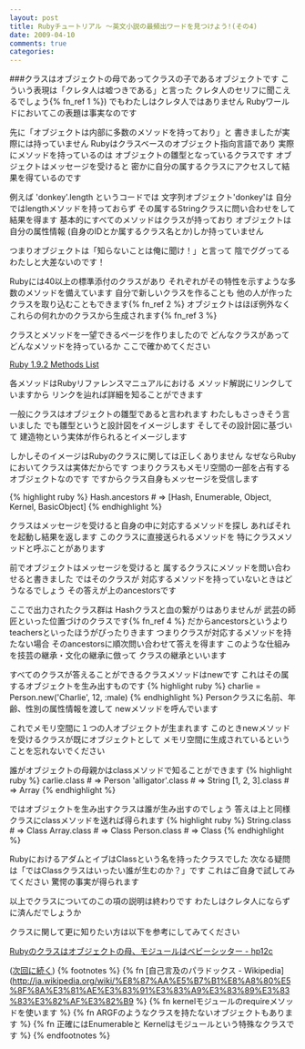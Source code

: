 ```yaml
---
layout: post
title: Rubyチュートリアル ～英文小説の最頻出ワードを見つけよう!(その4)
date: 2009-04-10
comments: true
categories:
---
```



###クラスはオブジェクトの母であってクラスの子であるオブジェクトです
こういう表現は「クレタ人は嘘つきである」と言った
クレタ人のセリフに聞こえるでしょう{% fn_ref 1 %})
でもわたしはクレタ人ではありません
Rubyワールドにおいてこの表題は事実なのです

先に「オブジェクトは内部に多数のメソッドを持っており」と
書きましたが実際には持っていません
Rubyはクラスベースのオブジェクト指向言語であり
実際にメソッドを持っているのは
オブジェクトの雛型となっているクラスです
オブジェクトはメッセージを受けると
密かに自分の属するクラスにアクセスして結果を得ているのです

例えば 'donkey'.length というコードでは
文字列オブジェクト'donkey'は
自分ではlengthメソッドを持っておらず
その属するStringクラスに問い合わせをして結果を得ます
基本的にすべてのメソッドはクラスが持っており
オブジェクトは自分の属性情報
(自身のIDとか属するクラス名とか)しか持っていません

つまりオブジェクトは「知らないことは俺に聞け！」と言って
陰でググってるわたしと大差ないのです！

Rubyには40以上の標準添付のクラスがあり
それぞれがその特性を示すような多数のメソッドを備えています
自分で新しいクラスを作ることも
他の人が作ったクラスを取り込むこともできます{% fn_ref 2 %}
オブジェクトはほぼ例外なく
これらの何れかのクラスから生成されます{% fn_ref 3 %}

クラスとメソッドを一望できるページを作りましたので
どんなクラスがあってどんなメソッドを持っているか
ここで確かめてください

[Ruby 1.9.2 Methods List](http://rbref.heroku.com/)

各メソッドはRubyリファレンスマニュアルにおける
メソッド解説にリンクしていますから
リンクを辿れば詳細を知ることができます

一般にクラスはオブジェクトの雛型であると言われます
わたしもさっきそう言いました
でも雛型というと設計図をイメージします
そしてその設計図に基づいて
建造物という実体が作られるとイメージします

しかしそのイメージはRubyのクラスに関しては正しくありません
なぜならRubyにおいてクラスは実体だからです
つまりクラスもメモリ空間の一部を占有するオブジェクトなのです
ですからクラス自身もメッセージを受信します

{% highlight ruby %}
 Hash.ancestors # => [Hash, Enumerable, Object, Kernel, BasicObject]
{% endhighlight %}

クラスはメッセージを受けると自身の中に対応するメソッドを探し
あればそれを起動し結果を返します
このクラスに直接送られるメソッドを
特にクラスメソッドと呼ぶことがあります

前でオブジェクトはメッセージを受けると
属するクラスにメソッドを問い合わせると書きました
ではそのクラスが
対応するメソッドを持っていないときはどうなるでしょう
その答えが上のancestorsです

ここで出力されたクラス群は
Hashクラスと血の繋がりはありませんが
武芸の師匠といった位置づけのクラスです{% fn_ref 4 %}
だからancestorsというよりteachersといったほうがぴったりきます
つまりクラスが対応するメソッドを持たない場合
そのancestorsに順次問い合わせて答えを得ます
このような仕組みを技芸の継承・文化の継承に倣って
クラスの継承といいます

すべてのクラスが答えることができるクラスメソッドはnewです
これはその属するオブジェクトを生み出すものです
{% highlight ruby %}
 charlie = Person.new('Charlie', 12, :male)
{% endhighlight %}
Personクラスに名前、年齢、性別の属性情報を渡して
newメソッドを呼んでいます

これでメモリ空間に１つの人オブジェクトが生まれます
このときnewメソッドを受けるクラスが既にオブジェクトとして
メモリ空間に生成されているということを忘れないでください

誰がオブジェクトの母親かはclassメソッドで知ることができます
{% highlight ruby %}
 carlie.class # => Person
 'alligator'.class # => String
 [1, 2, 3].class # => Array
{% endhighlight %}

ではオブジェクトを生み出すクラスは誰が生み出すのでしょう
答えは上と同様クラスにclassメソッドを送れば得られます
{% highlight ruby %}
 String.class # => Class
 Array.class # => Class
 Person.class # => Class
{% endhighlight %}

RubyにおけるアダムとイブはClassという名を持ったクラスでした
次なる疑問は「ではClassクラスはいったい誰が生むのか？」です
これはご自身で試してみてください
驚愕の事実が得られます

以上でクラスについてのこの項の説明は終わりです
わたしはクレタ人にならずに済んだでしょうか

クラスに関して更に知りたい方は以下を参考にしてみてください

[Rubyのクラスはオブジェクトの母、モジュールはベビーシッター - hp12c](http://d.hatena.ne.jp/keyesberry/20080816/p1)

([次回に続く](http://d.hatena.ne.jp/keyesberry/20090411/p1))
{% footnotes %}
   {% fn [自己言及のパラドックス - Wikipedia](http://ja.wikipedia.org/wiki/%E8%87%AA%E5%B7%B1%E8%A8%80%E5%8F%8A%E3%81%AE%E3%83%91%E3%83%A9%E3%83%89%E3%83%83%E3%82%AF%E3%82%B9 %}
   {% fn kernelモジュールのrequireメソッドを使います %}
   {% fn ARGFのようなクラスを持たないオブジェクトもあります %}
   {% fn 正確にはEnumerableと Kernelはモジュールという特殊なクラスです %}
{% endfootnotes %}
